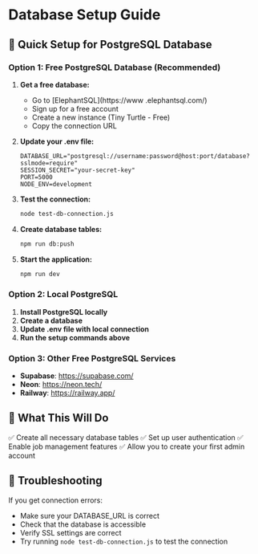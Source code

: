 # Database Setup Guide

## 🚀 Quick Setup for PostgreSQL Database

### Option 1: Free PostgreSQL Database (Recommended)

1. **Get a free database:**
   - Go to [ElephantSQL](https://www   .elephantsql.com/)
   - Sign up for a free account
   - Create a new instance (Tiny Turtle - Free)
   - Copy the connection URL

2. **Update your .env file:**
   ```
   DATABASE_URL="postgresql://username:password@host:port/database?sslmode=require"
   SESSION_SECRET="your-secret-key"
   PORT=5000
   NODE_ENV=development
   ```

3. **Test the connection:**
   ```bash
   node test-db-connection.js
   ```

4. **Create database tables:**
   ```bash
   npm run db:push
   ```

5. **Start the application:**
   ```bash
   npm run dev
   ```

### Option 2: Local PostgreSQL

1. **Install PostgreSQL locally**
2. **Create a database**
3. **Update .env file with local connection**
4. **Run the setup commands above**

### Option 3: Other Free PostgreSQL Services

- **Supabase**: https://supabase.com/
- **Neon**: https://neon.tech/
- **Railway**: https://railway.app/

## 🎯 What This Will Do

✅ Create all necessary database tables
✅ Set up user authentication
✅ Enable job management features
✅ Allow you to create your first admin account

## 🚨 Troubleshooting

If you get connection errors:
- Make sure your DATABASE_URL is correct
- Check that the database is accessible
- Verify SSL settings are correct
- Try running `node test-db-connection.js` to test the connection
